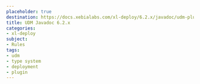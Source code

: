```yaml
---
placeholder: true
destination: https://docs.xebialabs.com/xl-deploy/6.2.x/javadoc/udm-plugin-api/index.html
title: UDM Javadoc 6.2.x
categories:
- xl-deploy
subject:
- Rules
tags:
- udm
- type system
- deployment
- plugin
---
```


